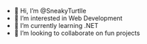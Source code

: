 - 👋 Hi, I’m @SneakyTurtlle
- 👀 I’m interested in Web Development
- 🌱 I’m currently learning .NET
- 💞️ I’m looking to collaborate on fun projects


<!---
SneakyTurtlle/SneakyTurtlle is a ✨ special ✨ repository because its `README.md` (this file) appears on your GitHub profile.
You can click the Preview link to take a look at your changes.
--->
